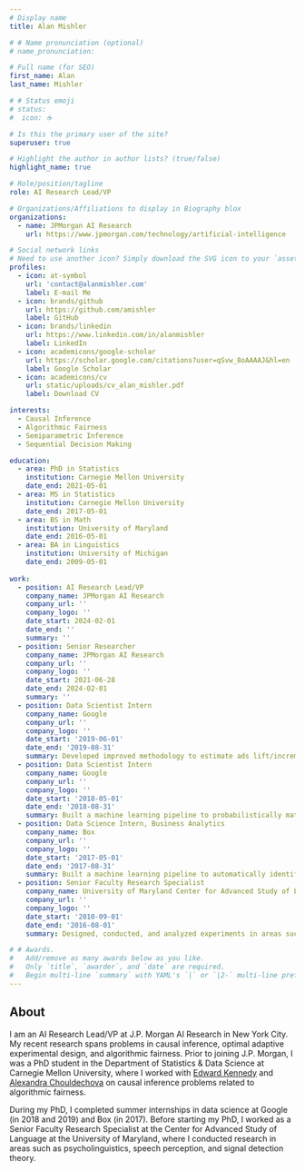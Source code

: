 ```yaml
---
# Display name
title: Alan Mishler

# # Name pronunciation (optional)
# name_pronunciation:

# Full name (for SEO)
first_name: Alan
last_name: Mishler

# # Status emoji
# status:
#  icon: ☕️

# Is this the primary user of the site?
superuser: true

# Highlight the author in author lists? (true/false)
highlight_name: true

# Role/position/tagline
role: AI Research Lead/VP

# Organizations/Affiliations to display in Biography blox
organizations:
  - name: JPMorgan AI Research
    url: https://www.jpmorgan.com/technology/artificial-intelligence

# Social network links
# Need to use another icon? Simply download the SVG icon to your `assets/media/icons/` folder.
profiles:
  - icon: at-symbol
    url: 'contact@alanmishler.com'
    label: E-mail Me
  - icon: brands/github
    url: https://github.com/amishler
    label: GitHub
  - icon: brands/linkedin
    url: https://www.linkedin.com/in/alanmishler
    label: LinkedIn
  - icon: academicons/google-scholar
    url: https://scholar.google.com/citations?user=qSvw_8oAAAAJ&hl=en
    label: Google Scholar
  - icon: academicons/cv
    url: static/uploads/cv_alan_mishler.pdf
    label: Download CV

interests:
  - Causal Inference
  - Algorithmic Fairness
  - Semiparametric Inference
  - Sequential Decision Making

education:
  - area: PhD in Statistics
    institution: Carnegie Mellon University
    date_end: 2021-05-01
  - area: MS in Statistics
    institution: Carnegie Mellon University
    date_end: 2017-05-01
  - area: BS in Math
    institution: University of Maryland
    date_end: 2016-05-01
  - area: BA in Linguistics
    institution: University of Michigan
    date_end: 2009-05-01
    
work:
  - position: AI Research Lead/VP
    company_name: JPMorgan AI Research
    company_url: ''
    company_logo: ''
    date_start: 2024-02-01
    date_end: ''
    summary: ''
  - position: Senior Researcher
    company_name: JPMorgan AI Research
    company_url: ''
    company_logo: ''
    date_start: 2021-06-28
    date_end: 2024-02-01
    summary: ''
  - position: Data Scientist Intern
    company_name: Google
    company_url: ''
    company_logo: ''
    date_start: '2019-06-01'
    date_end: '2019-08-31'
    summary: Developed improved methodology to estimate ads lift/incrementality using combined experimental and observational data.
  - position: Data Scientist Intern
    company_name: Google
    company_url: ''
    company_logo: ''
    date_start: '2018-05-01'
    date_end: '2018-08-31'
    summary: Built a machine learning pipeline to probabilistically match entities in text with entries in a database.
  - position: Data Science Intern, Business Analytics
    company_name: Box
    company_url: ''
    company_logo: ''
    date_start: '2017-05-01'
    date_end: '2017-08-31'
    summary: Built a machine learning pipeline to automatically identify new marketing and sales leads.
  - position: Senior Faculty Research Specialist
    company_name: University of Maryland Center for Advanced Study of Language
    company_url: ''
    company_logo: ''
    date_start: '2010-09-01'
    date_end: '2016-08-01'
    summary: Designed, conducted, and analyzed experiments in areas such as psycholinguistics, speech perception, and signal detection.

# # Awards.
#   Add/remove as many awards below as you like.
#   Only `title`, `awarder`, and `date` are required.
#   Begin multi-line `summary` with YAML's `|` or `|2-` multi-line prefix and indent 2 spaces below.
---
```


## About

I am an AI Research Lead/VP at J.P. Morgan AI Research in New York City. My recent research spans problems in causal inference, optimal adaptive experimental design, and algorithmic fairness. Prior to joining J.P. Morgan, I was a PhD student in the Department of Statistics & Data Science at Carnegie Mellon University, where I worked with <a href="http://www.ehkennedy.com/">Edward Kennedy</a> and <a href="https://www.andrew.cmu.edu/user/achoulde/">Alexandra Chouldechova</a> on causal inference problems related to algorithmic fairness.

During my PhD, I completed summer internships in data science at Google (in 2018 and 2019) and Box (in 2017). Before starting my PhD, I worked as a Senior Faculty Research Specialist at the Center for Advanced Study of Language at the University of Maryland, where I conducted research in areas such as psycholinguistics, speech perception, and signal detection theory.

